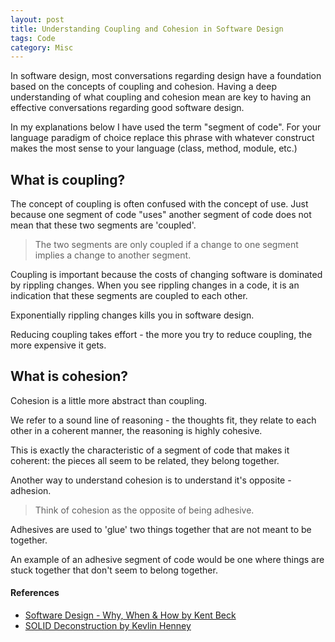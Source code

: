 ```yaml
---
layout: post
title: Understanding Coupling and Cohesion in Software Design
tags: Code 
category: Misc
---
```


In software design, most conversations regarding design have a foundation based on the concepts of coupling and cohesion. Having a deep understanding of what coupling and cohesion mean are key to having an effective conversations regarding good software design.

In my explanations below I have used the term "segment of code". For your language paradigm of choice replace this phrase with whatever construct makes the most sense to your language (class, method, module, etc.)

## What is coupling?

The concept of coupling is often confused with the concept of use. Just because one segment of code "uses" another segment of code does not mean that these two segments are 'coupled'.

> The two segments are only coupled if a change to one segment implies a change to another segment. 

Coupling is important because the costs of changing software is dominated by rippling changes. When you see rippling changes in a code, it is an indication that these segments are coupled to each other.

Exponentially rippling changes kills you in software design. 

Reducing coupling takes effort - the more you try to reduce coupling, the more expensive it gets. 

## What is cohesion?

Cohesion is a little more abstract than coupling. 

We refer to a sound line of reasoning - the thoughts fit, they relate to each other in a coherent manner, the reasoning is highly cohesive.

This is exactly the characteristic of a segment of code that makes it coherent: the pieces all seem to be related, they belong together.

Another way to understand cohesion is to understand it's opposite - adhesion. 

> Think of cohesion as the opposite of being adhesive.

Adhesives are used to 'glue' two things together that are not meant to be together. 

An example of an adhesive segment of code would be one where things are stuck together that don't seem to belong together. 

#### References

- [Software Design - Why, When & How by Kent Beck](http://blog.markpearl.co.za/Software-Design-Why-When-How)  
- [SOLID Deconstruction by Kevlin Henney](http://blog.markpearl.co.za/SOLID-Deconstruction)  

